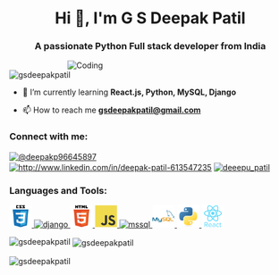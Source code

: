 
<h1 align="center">Hi 👋, I'm G S Deepak Patil</h1>
<h3 align="center">A passionate Python Full stack developer from India</h3>
<img align="right" alt="Coding" width="400" src=https://in.pinterest.com/pin/74239093851038054/>

<p align="left"> <img src="https://komarev.com/ghpvc/?username=gsdeepakpatil&label=Profile%20views&color=0e75b6&style=flat" alt="gsdeepakpatil" /> </p>

- 🌱 I’m currently learning **React.js, Python, MySQL, Django**

- 📫 How to reach me **gsdeepakpatil@gmail.com**

<h3 align="left">Connect with me:</h3>
<p align="left">
<a href="https://twitter.com/@deepakp96645897" target="blank"><img align="center" src="https://raw.githubusercontent.com/rahuldkjain/github-profile-readme-generator/master/src/images/icons/Social/twitter.svg" alt="@deepakp96645897" height="30" width="40" /></a>
<a href="https://linkedin.com/in/http://www.linkedin.com/in/deepak-patil-613547235" target="blank"><img align="center" src="https://raw.githubusercontent.com/rahuldkjain/github-profile-readme-generator/master/src/images/icons/Social/linked-in-alt.svg" alt="http://www.linkedin.com/in/deepak-patil-613547235" height="30" width="40" /></a>
<a href="https://instagram.com/deeepu_patil" target="blank"><img align="center" src="https://raw.githubusercontent.com/rahuldkjain/github-profile-readme-generator/master/src/images/icons/Social/instagram.svg" alt="deeepu_patil" height="30" width="40" /></a>
</p>

<h3 align="left">Languages and Tools:</h3>
<p align="left"> <a href="https://www.w3schools.com/css/" target="_blank" rel="noreferrer"> <img src="https://raw.githubusercontent.com/devicons/devicon/master/icons/css3/css3-original-wordmark.svg" alt="css3" width="40" height="40"/> </a> <a href="https://www.djangoproject.com/" target="_blank" rel="noreferrer"> <img src="https://cdn.worldvectorlogo.com/logos/django.svg" alt="django" width="40" height="40"/> </a> <a href="https://www.w3.org/html/" target="_blank" rel="noreferrer"> <img src="https://raw.githubusercontent.com/devicons/devicon/master/icons/html5/html5-original-wordmark.svg" alt="html5" width="40" height="40"/> </a> <a href="https://developer.mozilla.org/en-US/docs/Web/JavaScript" target="_blank" rel="noreferrer"> <img src="https://raw.githubusercontent.com/devicons/devicon/master/icons/javascript/javascript-original.svg" alt="javascript" width="40" height="40"/> </a> <a href="https://www.microsoft.com/en-us/sql-server" target="_blank" rel="noreferrer"> <img src="https://www.svgrepo.com/show/303229/microsoft-sql-server-logo.svg" alt="mssql" width="40" height="40"/> </a> <a href="https://www.mysql.com/" target="_blank" rel="noreferrer"> <img src="https://raw.githubusercontent.com/devicons/devicon/master/icons/mysql/mysql-original-wordmark.svg" alt="mysql" width="40" height="40"/> </a> <a href="https://www.python.org" target="_blank" rel="noreferrer"> <img src="https://raw.githubusercontent.com/devicons/devicon/master/icons/python/python-original.svg" alt="python" width="40" height="40"/> </a> <a href="https://reactjs.org/" target="_blank" rel="noreferrer"> <img src="https://raw.githubusercontent.com/devicons/devicon/master/icons/react/react-original-wordmark.svg" alt="react" width="40" height="40"/> </a> </p>

<p><img align="left" src="https://github-readme-stats.vercel.app/api/top-langs?username=gsdeepakpatil&show_icons=true&locale=en&layout=compact" alt="gsdeepakpatil" /></p>

<p>&nbsp;<img align="center" src="https://github-readme-stats.vercel.app/api?username=gsdeepakpatil&show_icons=true&locale=en" alt="gsdeepakpatil" /></p>

<p><img align="center" src="https://github-readme-streak-stats.herokuapp.com/?user=gsdeepakpatil&" alt="gsdeepakpatil" /></p>
